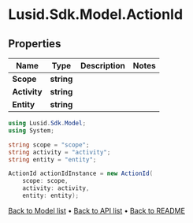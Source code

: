 # Lusid.Sdk.Model.ActionId

## Properties

Name | Type | Description | Notes
------------ | ------------- | ------------- | -------------
**Scope** | **string** |  | 
**Activity** | **string** |  | 
**Entity** | **string** |  | 

```csharp
using Lusid.Sdk.Model;
using System;

string scope = "scope";
string activity = "activity";
string entity = "entity";

ActionId actionIdInstance = new ActionId(
    scope: scope,
    activity: activity,
    entity: entity);
```

[Back to Model list](../README.md#documentation-for-models) &#8226; [Back to API list](../README.md#documentation-for-api-endpoints) &#8226; [Back to README](../README.md)
